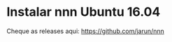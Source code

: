 # Instalar nnn Ubuntu 16.04

Cheque as releases aqui: https://github.com/jarun/nnn

<!-- ```shell
sudo add-apt-repository ppa:twodopeshaggy/jarun
sudo apt update
sudo apt install nnn
``` -->
